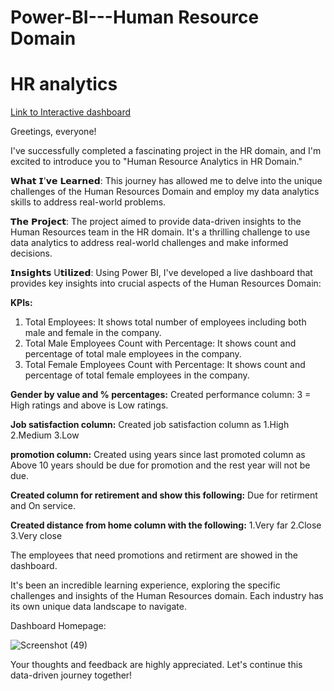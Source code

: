 # Power-BI---Human Resource Domain
# HR analytics 

[Link to Interactive dashboard](https://app.powerbi.com/groups/me/reports/3ae4b1cc-dfa5-4c88-afbf-f05e4252f363/ReportSection?experience=power-bi)

Greetings, everyone!

I've successfully completed a fascinating project in the HR domain, and I'm excited to introduce you to "Human Resource Analytics in HR Domain."

𝗪𝗵𝗮𝘁 𝗜'𝘃𝗲 𝗟𝗲𝗮𝗿𝗻𝗲𝗱: This journey has allowed me to delve into the unique challenges of the Human Resources Domain and employ my data analytics skills to address real-world problems.

𝗧𝗵𝗲 𝗣𝗿𝗼𝗷𝗲𝗰𝘁: The project aimed to provide data-driven insights to the Human Resources team in the HR domain. It's a thrilling challenge to use data analytics to address real-world challenges and make informed decisions.

𝗜𝗻𝘀𝗶𝗴𝗵𝘁𝘀 U𝘁𝗶𝗹𝗶𝘇𝗲𝗱: Using Power BI, I've developed a live dashboard that provides key insights into crucial aspects of the Human Resources Domain:

**KPIs:** 
   1. Total Employees: It shows total number of employees including both male and female in the company.
   2. Total Male Employees Count with Percentage: It shows count and percentage of total male employees in the company.
   3. Total Female Employees Count with Percentage: It shows count and percentage of total female employees in the company.

**Gender by value and % percentages:** Created performance column: 3 = High ratings and above is Low ratings.

**Job satisfaction column:** Created job satisfaction column as
                             1.High
                             2.Medium
                             3.Low

**promotion column:** Created using years since last promoted column as Above 10 years should be due for promotion and the rest year will not be due.

**Created column for retirement and show this following:** Due for retirment and On service.

**Created distance from home column with the following:**
                              1.Very far
                              2.Close
                              3.Very close

The employees that need promotions and retirment are showed in the dashboard.

It's been an incredible learning experience, exploring the specific challenges and insights of the Human Resources domain. Each industry has its own unique data landscape to navigate.

Dashboard Homepage:

![Screenshot (49)](https://github.com/sivajetteboina/Power-BI---HR-Project/assets/144469525/b75c801c-008b-4aa3-a814-3ddb5395b310)



Your thoughts and feedback are highly appreciated. Let's continue this data-driven journey together!
